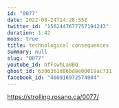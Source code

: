 ```yaml
---
id: "0077"
date: 2022-08-24T14:28:55Z
twitter_id: "1562447677757194243"
duration: 1:42
moos: true
title: technological consequences
summary: null
slug: "0077"
youtube_id: hfFswhLa8BQ
ghost_id: 6306361d86bd8e00019ac731
facebook_id: "460916972574004"
---
```

https://strolling.rosano.ca/0077/
